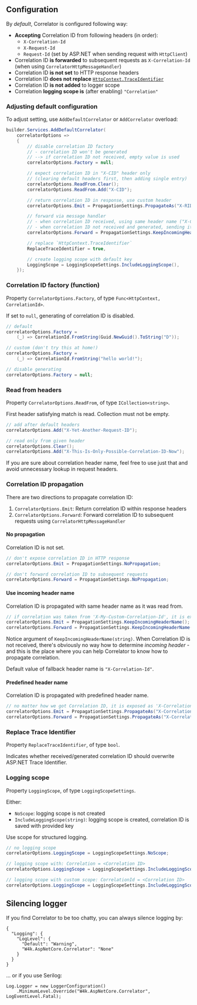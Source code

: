 ## Configuration

By _default_, Correlator is configured following way:

- **Accepting** Correlation ID from following headers (in order):
  - `X-Correlation-Id`
  - `X-Request-Id`
  - `Request-Id` (set by ASP.NET when sending request with `HttpClient`)
- Correlation ID **is forwarded** to subsequent requests as `X-Correlation-Id` (when using `CorrelatorHttpMessageHandler`)
- Correlation ID **is not set** to HTTP response headers
- Correlation ID **does not replace** [`HttpContext.TraceIdentifier`](https://docs.microsoft.com/en-us/dotnet/api/microsoft.aspnetcore.http.httpcontext.traceidentifier)
- Correlation ID **is not added** to logger scope
- Correlation **logging scope is** (after enabling) `"Correlation"`

### Adjusting default configuration

To adjust setting, use `AddDefaultCorrelator` or `AddCorrelator` overload:

```csharp
builder.Services.AddDefaultCorrelator(
    correlatorOptions =>
    {
        // disable correlation ID factory
        // - correlation ID won't be generated
        // --> if correlation ID not received, empty value is used
        correlatorOptions.Factory = null;

        // expect correlation ID in "X-CID" header only
        // (clearing default headers first, then adding single entry)
        correlatorOptions.ReadFrom.Clear();
        correlatorOptions.ReadFrom.Add("X-CID");

        // return correlation ID in response, use custom header
        correlatorOptions.Emit = PropagationSettings.PropagateAs("X-RID");

        // forward via message handler
        // - when correlation ID received, using same header name ("X-CID")
        // - when correlation ID not received and generated, sending it with default header
        correlatorOptions.Forward = PropagationSettings.KeepIncomingHeaderName();

        // replace `HttpContext.TraceIdentifier`
        ReplaceTraceIdentifier = true,

        // create logging scope with default key
        LoggingScope = LoggingScopeSettings.IncludeLoggingScope(),
    });
```

### Correlation ID factory (function)

Property `CorrelatorOptions.Factory`, of type `Func<HttpContext, CorrelationId>`.

If set to `null`, generating of correlation ID is disabled.

```csharp
// default
correlatorOptions.Factory =
    (_) => CorrelationId.FromString(Guid.NewGuid().ToString("D"));

// custom (don't try this at home!)
correlatorOptions.Factory =
    (_) => CorrelationId.FromString("hello world!");

// disable generating
correlatorOptions.Factory = null;
```

### Read from headers

Property `CorrelatorOptions.ReadFrom`, of type `ICollection<string>`.

First header satisfying match is read. Collection must not be empty.

```csharp
// add after default headers
correlatorOptions.Add("X-Yet-Another-Request-ID");

// read only from given header
correlatorOptions.Clear();
correlatorOptions.Add("X-This-Is-Only-Possible-Correlation-ID-Now");
```

If you are sure about correlation header name, feel free to use just that and avoid unnecessary lookup in request headers.

### Correlation ID propagation

There are two directions to propagate correlation ID:

1. `CorrelatorOptions.Emit`: Return correlation ID within response headers
2. `CorrelatorOptions.Forward`: Forward correlation ID to subsequent requests using `CorrelatorHttpMessageHandler`

#### No propagation

Correlation ID is not set.

```csharp
// don't expose correlation ID in HTTP response
correlatorOptions.Emit = PropagationSettings.NoPropagation;

// don't forward correlation ID to subsequent requests
correlatorOptions.Forward = PropagationSettings.NoPropagation;
```

#### Use incoming header name

Correlation ID is propagated with same header name as it was read from.

```csharp
// if correlation was taken from 'X-My-Custom-Correlation-Id', it is exposed with same header
correlatorOptions.Emit = PropagationSettings.KeepIncomingHeaderName();
correlatorOptions.Forward = PropagationSettings.KeepIncomingHeaderName();
```

Notice argument of `KeepIncomingHeaderName(string)`. When Correlation ID is not received, there's
obviously no way how to determine _incoming header_ - and this is the place where you can help Correlator to know
how to propagate correlation.

Default value of fallback header name is `"X-Correlation-Id"`.

#### Predefined header name

Correlation ID is propagated with predefined header name.

```csharp
// no matter how we got Correlation ID, it is exposed as 'X-Correlation-Id'
correlatorOptions.Emit = PropagationSettings.PropagateAs("X-Correlation-Id");
correlatorOptions.Forward = PropagationSettings.PropagateAs("X-Correlation-Id");
```

### Replace Trace Identifier

Property `ReplaceTraceIdentifier`, of type `bool`.

Indicates whether received/generated correlation ID should overwrite ASP.NET Trace Identifier.

### Logging scope

Property `LoggingScope`, of type `LoggingScopeSettings`.

Either:
- `NoScope`: logging scope is not created
- `IncludeLoggingScope(string)`: logging scope is created, correlation ID is saved with provided key

Use scope for structured logging.

```csharp
// no logging scope
correlatorOptions.LoggingScope = LoggingScopeSettings.NoScope;

// logging scope with: Correlation = <Correlation ID>
correlatorOptions.LoggingScope = LoggingScopeSettings.IncludeLoggingScope();

// logging scope with custom scope: CorrelationId = <Correlation ID>
correlatorOptions.LoggingScope = LoggingScopeSettings.IncludeLoggingScope("CorrelationId");
```

## Silencing logger

If you find Correlator to be too chatty, you can always silence logging by:

```
{
  "Logging": {
    "LogLevel": {
      "Default": "Warning",
      "W4k.AspNetCore.Correlator": "None"
    }
  }
}
```

... or if you use Serilog:

```
Log.Logger = new LoggerConfiguration()
    .MinimumLevel.Override("W4k.AspNetCore.Correlator", LogEventLevel.Fatal);
```
